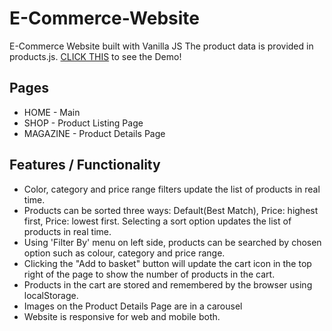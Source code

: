 # E-Commerce-Website
E-Commerce Website built with Vanilla JS
The product data is provided in products.js.
[CLICK THIS](https://daaahailey.github.io/E-Commerce-Website/) to see the Demo!

## Pages 
* HOME - Main 
* SHOP - Product Listing Page 
* MAGAZINE - Product Details Page

## Features / Functionality
- Color, category and price range filters update the list of products in real time.
- Products can be sorted three ways: Default(Best Match), Price: highest first, Price: lowest first.
  Selecting a sort option updates the list of products in real time.
- Using 'Filter By' menu on left side, products can be searched by chosen option such as colour, category and price range.
- Clicking the "Add to basket" button will update the cart icon in the top right of the page to show the number of products in the cart.
- Products in the cart are stored and remembered by the browser using localStorage.
- Images on the Product Details Page are in a carousel
- Website is responsive for web and mobile both.
